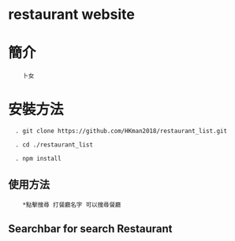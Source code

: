 # restaurant website

# 簡介

        卜女

# 安裝方法

    
      . git clone https://github.com/HKman2018/restaurant_list.git
      
      . cd ./restaurant_list
      
      . npm install
      
## 使用方法

 
        *點擊搜尋 打餐廳名字 可以搜尋餐廳

     

## Searchbar for search Restaurant

